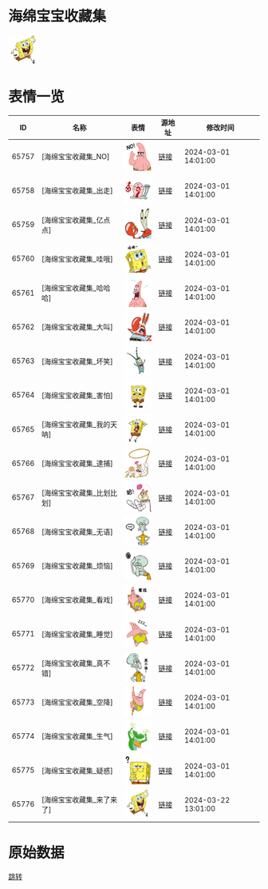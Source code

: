 # 海绵宝宝收藏集

<img src="./cover.png" height="60" alt="cover" />

# 表情一览

|ID|名称|表情|源地址|修改时间|
|----|----|----|----|----|
|65757|[海绵宝宝收藏集_NO]|<img src="./pic/065757_%5B海绵宝宝收藏集_NO%5D.png" height="60" alt="NO"/>|[链接](https://i0.hdslb.com/bfs/garb/5afc0e16f8cf06408965440a03efab8529b9df34.png)|2024-03-01 14:01:00|
|65758|[海绵宝宝收藏集_出走]|<img src="./pic/065758_%5B海绵宝宝收藏集_出走%5D.png" height="60" alt="出走"/>|[链接](https://i0.hdslb.com/bfs/garb/4bc5891f01baf7778c372b7eb951ffba17390b9e.png)|2024-03-01 14:01:00|
|65759|[海绵宝宝收藏集_亿点点]|<img src="./pic/065759_%5B海绵宝宝收藏集_亿点点%5D.png" height="60" alt="亿点点"/>|[链接](https://i0.hdslb.com/bfs/garb/3045d87ee27469c3a82b5f43698f759d2e09a353.png)|2024-03-01 14:01:00|
|65760|[海绵宝宝收藏集_哇哦]|<img src="./pic/065760_%5B海绵宝宝收藏集_哇哦%5D.png" height="60" alt="哇哦"/>|[链接](https://i0.hdslb.com/bfs/garb/92f0f698141bc9ab469ba7a822e8904be506ba19.png)|2024-03-01 14:01:00|
|65761|[海绵宝宝收藏集_哈哈哈]|<img src="./pic/065761_%5B海绵宝宝收藏集_哈哈哈%5D.png" height="60" alt="哈哈哈"/>|[链接](https://i0.hdslb.com/bfs/garb/926fd1eafe22ee6e680039bd2a726845f5b8a39d.png)|2024-03-01 14:01:00|
|65762|[海绵宝宝收藏集_大叫]|<img src="./pic/065762_%5B海绵宝宝收藏集_大叫%5D.png" height="60" alt="大叫"/>|[链接](https://i0.hdslb.com/bfs/garb/f8fdcc523023da7cab0f5c03ebf28ccaa8c8cbc1.png)|2024-03-01 14:01:00|
|65763|[海绵宝宝收藏集_坏笑]|<img src="./pic/065763_%5B海绵宝宝收藏集_坏笑%5D.png" height="60" alt="坏笑"/>|[链接](https://i0.hdslb.com/bfs/garb/4801cc99bc4de0bfba1dc65e53f965391ebd3423.png)|2024-03-01 14:01:00|
|65764|[海绵宝宝收藏集_害怕]|<img src="./pic/065764_%5B海绵宝宝收藏集_害怕%5D.png" height="60" alt="害怕"/>|[链接](https://i0.hdslb.com/bfs/garb/4792485d363008630b697cb02eb345443ce37f2e.png)|2024-03-01 14:01:00|
|65765|[海绵宝宝收藏集_我的天呐]|<img src="./pic/065765_%5B海绵宝宝收藏集_我的天呐%5D.png" height="60" alt="我的天呐"/>|[链接](https://i0.hdslb.com/bfs/garb/b6cb6771a43415895d9173c305c49dd857986ec3.png)|2024-03-01 14:01:00|
|65766|[海绵宝宝收藏集_逮捕]|<img src="./pic/065766_%5B海绵宝宝收藏集_逮捕%5D.png" height="60" alt="逮捕"/>|[链接](https://i0.hdslb.com/bfs/garb/7476c8f98ab1dc870778a7578d4c274944daf3b3.png)|2024-03-01 14:01:00|
|65767|[海绵宝宝收藏集_比划比划]|<img src="./pic/065767_%5B海绵宝宝收藏集_比划比划%5D.png" height="60" alt="比划比划"/>|[链接](https://i0.hdslb.com/bfs/garb/46c7ebdc7c115f8d8b4e0878c4678d61657003a4.png)|2024-03-01 14:01:00|
|65768|[海绵宝宝收藏集_无语]|<img src="./pic/065768_%5B海绵宝宝收藏集_无语%5D.png" height="60" alt="无语"/>|[链接](https://i0.hdslb.com/bfs/garb/1aefd7a4a2927aeb9e8bbea51575bb1449bb45ad.png)|2024-03-01 14:01:00|
|65769|[海绵宝宝收藏集_烦恼]|<img src="./pic/065769_%5B海绵宝宝收藏集_烦恼%5D.png" height="60" alt="烦恼"/>|[链接](https://i0.hdslb.com/bfs/garb/d887600c700a255e7f2446a77981dcb770c455fc.png)|2024-03-01 14:01:00|
|65770|[海绵宝宝收藏集_看戏]|<img src="./pic/065770_%5B海绵宝宝收藏集_看戏%5D.png" height="60" alt="看戏"/>|[链接](https://i0.hdslb.com/bfs/garb/26559a54bb015f66bd62918eb4ba5029a6d3b20c.png)|2024-03-01 14:01:00|
|65771|[海绵宝宝收藏集_睡觉]|<img src="./pic/065771_%5B海绵宝宝收藏集_睡觉%5D.png" height="60" alt="睡觉"/>|[链接](https://i0.hdslb.com/bfs/garb/521ef4886a21f282c571f2c2e9845755d243a5c1.png)|2024-03-01 14:01:00|
|65772|[海绵宝宝收藏集_真不错]|<img src="./pic/065772_%5B海绵宝宝收藏集_真不错%5D.png" height="60" alt="真不错"/>|[链接](https://i0.hdslb.com/bfs/garb/6e745f1b67a18597cee6b63cbbdc477074d62d44.png)|2024-03-01 14:01:00|
|65773|[海绵宝宝收藏集_空降]|<img src="./pic/065773_%5B海绵宝宝收藏集_空降%5D.png" height="60" alt="空降"/>|[链接](https://i0.hdslb.com/bfs/garb/4204f522dc6fdb268a33a934f44fba3339540f00.png)|2024-03-01 14:01:00|
|65774|[海绵宝宝收藏集_生气]|<img src="./pic/065774_%5B海绵宝宝收藏集_生气%5D.png" height="60" alt="生气"/>|[链接](https://i0.hdslb.com/bfs/garb/167b84ff2b80aa8c774d8d9463f46d6ab1400a16.png)|2024-03-01 14:01:00|
|65775|[海绵宝宝收藏集_疑惑]|<img src="./pic/065775_%5B海绵宝宝收藏集_疑惑%5D.png" height="60" alt="疑惑"/>|[链接](https://i0.hdslb.com/bfs/garb/434dcd0ea6f4226a182610004752f0de1b354c76.png)|2024-03-01 14:01:00|
|65776|[海绵宝宝收藏集_来了来了]|<img src="./pic/065776_%5B海绵宝宝收藏集_来了来了%5D.png" height="60" alt="来了来了"/>|[链接](https://i0.hdslb.com/bfs/garb/36ed9c411f72467f28d9446c3071b9669f0f305c.png)|2024-03-22 13:01:00|

# 原始数据

[跳转](./raw.json)

